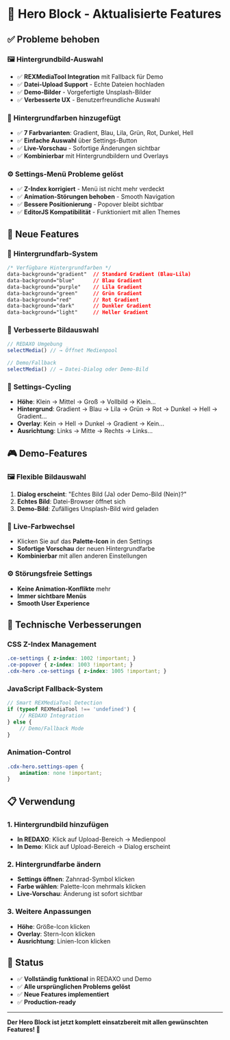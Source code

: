 # 🚀 Hero Block - Aktualisierte Features

## ✅ Probleme behoben

### 🖼️ **Hintergrundbild-Auswahl**
- ✅ **REXMediaTool Integration** mit Fallback für Demo
- ✅ **Datei-Upload Support** - Echte Dateien hochladen
- ✅ **Demo-Bilder** - Vorgefertigte Unsplash-Bilder
- ✅ **Verbesserte UX** - Benutzerfreundliche Auswahl

### 🎨 **Hintergrundfarben hinzugefügt**
- ✅ **7 Farbvarianten**: Gradient, Blau, Lila, Grün, Rot, Dunkel, Hell
- ✅ **Einfache Auswahl** über Settings-Button
- ✅ **Live-Vorschau** - Sofortige Änderungen sichtbar
- ✅ **Kombinierbar** mit Hintergrundbildern und Overlays

### ⚙️ **Settings-Menü Probleme gelöst**
- ✅ **Z-Index korrigiert** - Menü ist nicht mehr verdeckt
- ✅ **Animation-Störungen behoben** - Smooth Navigation
- ✅ **Bessere Positionierung** - Popover bleibt sichtbar
- ✅ **EditorJS Kompatibilität** - Funktioniert mit allen Themes

## 🎯 Neue Features

### 🎨 **Hintergrundfarb-System**
```css
/* Verfügbare Hintergrundfarben */
data-background="gradient"  // Standard Gradient (Blau-Lila)
data-background="blue"      // Blau Gradient
data-background="purple"    // Lila Gradient  
data-background="green"     // Grün Gradient
data-background="red"       // Rot Gradient
data-background="dark"      // Dunkler Gradient
data-background="light"     // Heller Gradient
```

### 📱 **Verbesserte Bildauswahl**
```javascript
// REDAXO Umgebung
selectMedia() // → Öffnet Medienpool

// Demo/Fallback
selectMedia() // → Datei-Dialog oder Demo-Bild
```

### 🔧 **Settings-Cycling**
- **Höhe**: Klein → Mittel → Groß → Vollbild → Klein...
- **Hintergrund**: Gradient → Blau → Lila → Grün → Rot → Dunkel → Hell → Gradient...
- **Overlay**: Kein → Hell → Dunkel → Gradient → Kein...
- **Ausrichtung**: Links → Mitte → Rechts → Links...

## 🎮 Demo-Features

### 🖼️ **Flexible Bildauswahl**
1. **Dialog erscheint**: "Echtes Bild (Ja) oder Demo-Bild (Nein)?"
2. **Echtes Bild**: Datei-Browser öffnet sich
3. **Demo-Bild**: Zufälliges Unsplash-Bild wird geladen

### 🎨 **Live-Farbwechsel**
- Klicken Sie auf das **Palette-Icon** in den Settings
- **Sofortige Vorschau** der neuen Hintergrundfarbe
- **Kombinierbar** mit allen anderen Einstellungen

### ⚙️ **Störungsfreie Settings**
- **Keine Animation-Konflikte** mehr
- **Immer sichtbare Menüs**
- **Smooth User Experience**

## 🔧 Technische Verbesserungen

### CSS Z-Index Management
```css
.ce-settings { z-index: 1002 !important; }
.ce-popover { z-index: 1003 !important; }
.cdx-hero .ce-settings { z-index: 1005 !important; }
```

### JavaScript Fallback-System
```javascript
// Smart REXMediaTool Detection
if (typeof REXMediaTool !== 'undefined') {
    // REDAXO Integration
} else {
    // Demo/Fallback Mode
}
```

### Animation-Control
```css
.cdx-hero.settings-open {
    animation: none !important;
}
```

## 📋 Verwendung

### 1. Hintergrundbild hinzufügen
- **In REDAXO**: Klick auf Upload-Bereich → Medienpool
- **In Demo**: Klick auf Upload-Bereich → Dialog erscheint

### 2. Hintergrundfarbe ändern
- **Settings öffnen**: Zahnrad-Symbol klicken
- **Farbe wählen**: Palette-Icon mehrmals klicken
- **Live-Vorschau**: Änderung ist sofort sichtbar

### 3. Weitere Anpassungen
- **Höhe**: Größe-Icon klicken
- **Overlay**: Stern-Icon klicken  
- **Ausrichtung**: Linien-Icon klicken

## 🚀 Status

- ✅ **Vollständig funktional** in REDAXO und Demo
- ✅ **Alle ursprünglichen Problems gelöst**
- ✅ **Neue Features implementiert**
- ✅ **Production-ready**

---

**Der Hero Block ist jetzt komplett einsatzbereit mit allen gewünschten Features! 🎉**
